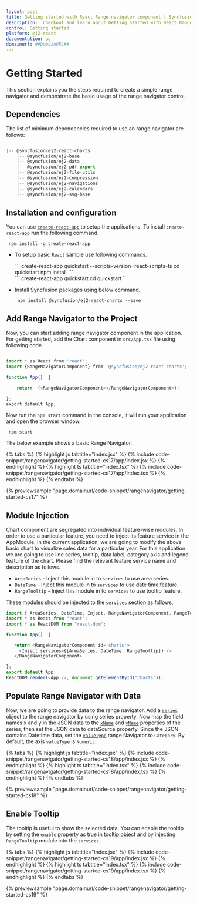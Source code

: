 ```yaml
---
layout: post
title: Getting started with React Range navigator component | Syncfusion
description:  Checkout and learn about Getting started with React Range navigator component of Syncfusion Essential JS 2 and more details.
control: Getting started 
platform: ej2-react
documentation: ug
domainurl: ##DomainURL##
---
```


# Getting Started

This section explains you the steps required to create a simple range navigator and demonstrate the basic usage of the range navigator control.

## Dependencies

The list of minimum dependencies required to use an range navigator are follows:

```javascript

|-- @syncfusion/ej2-react-charts
    |-- @syncfusion/ej2-base
    |-- @syncfusion/ej2-data
    |-- @syncfusion/ej2-pdf-export
    |-- @syncfusion/ej2-file-utils
    |-- @syncfusion/ej2-compression
    |-- @syncfusion/ej2-navigations
    |-- @syncfusion/ej2-calendars
    |-- @syncfusion/ej2-svg-base

```

## Installation and configuration

You can use [`create-react-app`](https://github.com/facebookincubator/create-react-app) to setup the applications.
To install `create-react-app` run the following command.

   ```
    npm install -g create-react-app
   ```

* To setup basic `React` sample use following commands.

    <div class='tsx'>
     ```
      create-react-app quickstart --scripts-version=react-scripts-ts
      cd quickstart
      npm install
    ```
   </div>
   <div class='jsx'>
  ```
  create-react-app quickstart
  cd quickstart
  ```
 </div>

* Install Syncfusion packages using below command.

  ```
   npm install @syncfusion/ej2-react-charts --save
  ```

## Add Range Navigator to the Project

Now, you can start adding range navigator component in the application.
For getting started, add the Chart component in `src/App.tsx` file using following code.

```ts

import * as React from 'react';
import {RangeNavigatorComponent} from '@syncfusion/ej2-react-charts';

function App()  {

    return  (<RangeNavigatorComponent></RangeNavigatorComponent>);

};
export default App;

```

Now run the `npm start` command in the console, it will run your application and open the browser window.

  ```
   npm start
  ```

The below example shows a basic Range Navigator.

{% tabs %}
{% highlight js tabtitle="index.jsx" %}
{% include code-snippet/rangenavigator/getting-started-cs17/app/index.jsx %}
{% endhighlight %}
{% highlight ts tabtitle="index.tsx" %}
{% include code-snippet/rangenavigator/getting-started-cs17/app/index.tsx %}
{% endhighlight %}
{% endtabs %}

 {% previewsample "page.domainurl/code-snippet/rangenavigator/getting-started-cs17" %}

## Module Injection

Chart component are segregated into individual feature-wise modules. In order to use a particular feature, you need to inject its feature service in the AppModule. In the current application, we are going to modify the above basic chart to visualize sales data for a particular year. For this application we are going to use line series, tooltip, data label, category axis and legend feature of the chart. Please find the relevant feature service name and description as follows.

* `AreaSeries` - Inject this module in to `services` to use area series.
* `DateTime` - Inject this module in to `services` to use date time feature.
* `RangeTooltip` - Inject this module in to `services` to use tooltip feature.

These modules should be injected to the `services` section as follows,

 ```javascript
import { AreaSeries, DateTime, Inject, RangeNavigatorComponent, RangeTooltip} from '@syncfusion/ej2-react-charts';
import * as React from "react";
import * as ReactDOM from "react-dom";

function App()  {

    return <RangeNavigatorComponent id='charts'>
      <Inject services={[AreaSeries, DateTime, RangeTooltip]} />
    </RangeNavigatorComponent>

};
export default App;
ReactDOM.render(<App />, document.getElementById("charts"));

 ```

## Populate Range Navigator with Data

Now, we are going to provide data to the range navigator. Add a [`series`](https://ej2.syncfusion.com/react/documentation/api/range-navigator/rangeNavigatorSeriesModel/) object to the range navigator by using series property. Now map the field names x and y in the JSON data to the [`xName`](https://ej2.syncfusion.com/react/documentation/api/range-navigator/rangeNavigatorSeriesModel/#xname) and [`yName`](https://ej2.syncfusion.com/react/documentation/api/range-navigator/rangeNavigatorSeriesModel/#yname) properties of the series, then set the JSON data to dataSource property.
Since the JSON contains Datetime data, set the [`valueType`](https://ej2.syncfusion.com/react/documentation/api/range-navigator/rangeNavigatorModel/#valuetype) range Navigator to `Category`. By default, the axis `valueType` is `Numeric`.

{% tabs %}
{% highlight js tabtitle="index.jsx" %}
{% include code-snippet/rangenavigator/getting-started-cs18/app/index.jsx %}
{% endhighlight %}
{% highlight ts tabtitle="index.tsx" %}
{% include code-snippet/rangenavigator/getting-started-cs18/app/index.tsx %}
{% endhighlight %}
{% endtabs %}

 {% previewsample "page.domainurl/code-snippet/rangenavigator/getting-started-cs18" %}

## Enable Tooltip

The tooltip is useful to show the selected data. You can enable the tooltip by setting the `enable` property as true in tooltip object and by injecting `RangeTooltip` module into the `services`.

{% tabs %}
{% highlight js tabtitle="index.jsx" %}
{% include code-snippet/rangenavigator/getting-started-cs19/app/index.jsx %}
{% endhighlight %}
{% highlight ts tabtitle="index.tsx" %}
{% include code-snippet/rangenavigator/getting-started-cs19/app/index.tsx %}
{% endhighlight %}
{% endtabs %}

 {% previewsample "page.domainurl/code-snippet/rangenavigator/getting-started-cs19" %}